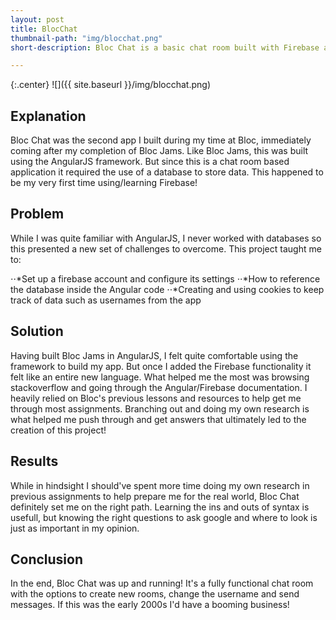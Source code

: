 ```yaml
---
layout: post
title: BlocChat
thumbnail-path: "img/blocchat.png"
short-description: Bloc Chat is a basic chat room built with Firebase and AngularJS

---
```


{:.center}
![]({{ site.baseurl }}/img/blocchat.png)

## Explanation
Bloc Chat was the second app I built during my time at Bloc, immediately coming after my completion of Bloc Jams. Like Bloc Jams, this was built using the AngularJS framework. But since this is a chat room based application it required the use of a database to store data. This happened to be my very first time using/learning Firebase!

## Problem
While I was quite familiar with AngularJS, I never worked with databases so this presented a new set of challenges to overcome. This project taught me to:

⋅⋅*Set up a firebase account and configure its settings 
⋅⋅*How to reference the database inside the Angular code 
⋅⋅*Creating and using cookies to keep track of data such as usernames from the app 

## Solution
Having built Bloc Jams in AngularJS, I felt quite comfortable using the framework to build my app. But once I added the Firebase functionality it felt like an entire new language. What helped me the most was browsing stackoverflow and going through the Angular/Firebase documentation. I heavily relied on Bloc's previous lessons and resources to help get me through most assignments. Branching out and doing my own research is what helped me push through and get answers that ultimately led to the creation of this project!

## Results
While in hindsight I should've spent more time doing my own research in previous assignments to help prepare me for the real world, Bloc Chat definitely set me on the right path. Learning the ins and outs of syntax is usefull, but knowing the right questions to ask google and where to look is just as important in my opinion.

## Conclusion
In the end, Bloc Chat was up and running! It's a fully functional chat room with the options to create new rooms, change the username and send messages. If this was the early 2000s I'd have a booming business!